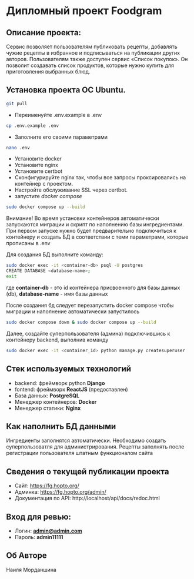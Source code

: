 # Дипломный проект Foodgram

## Описание проекта:
Сервис позволяет пользователям публиковать рецепты, добавлять чужие рецепты в избранное
и подписываться на публикации других авторов. Пользователям также доступен сервис «Список покупок».
Он позволит создавать список продуктов, которые нужно купить для приготовления выбранных блюд.

## Установка проекта ОС Ubuntu.
```bash
git pull
``` 
- Переименуйте .env.example в .env
```bash
cp .env.example .env
```
- Заполните его своими параметрами
```bash
nano .env
```
- Установите docker
- Установите nginx
- Установите certbot
- Сконфигурируйте nginx так, чтобы все запросы проксировались на контейнер с проектом.
- Настройте обслуживание SSL через certbot.
- запустите *docker compose*
```bash
sudo docker compose up --build
```

Внимание! Во время установки контейнеров автоматически запускаются миграции и скрипт по наполнению базы ингредиентами. При первом запуске нужно будет предварительно подключиться к контейнеру и создать БД в соответствии с теми параметрами, которые прописаны в .env

Для создания БД выполните команду:
```bash
sudo docker exec -it <container-db> psql -U postgres
CREATE DATABASE <database-name>;
exit
```

где **container-db** - это id контейнера присвоенного для базы данных (db), **database-name** - имя базы данных

После создания бд следует перезапустить docker compose чтобы миграции и наполнение автоматически запустилось
```bash
sudo docker compose down & sudo docker compose up --build 
```

Далее, создайте суперпользователя (админа) подключившись к контейнеру backend, выполнив команду
```bash
sudo docker exec -it <container_id> python manage.py createsuperuser
```

## Стек используемых технологий
- backend: фреймворк python **Django**
- fontend: фреймворк **ReactJS** (предоставлен)
- База данных: **PostgreSQL**
- Менеджер контейнеров: **Docker**
- Менеджер статики: **Nginx**

## Как наполнить БД данными
Ингредиенты заполнятся автоматически. Необходимо создать суперпользоватля для администрирования. Рецепты заполнять после регистрации пользователя штатным функционалом сайта

## Сведения о текущей публикации проекта

- Сайт: https://fg.hopto.org/
- Админка: https://fg.hopto.org/admin/
- Документация по API: http://localhost/api/docs/redoc.html

## Вход для ревью:
- Логин: **admin@admin.com**
- Пароль: **admin11111**

## Об Авторе
Наиля Морданшина

